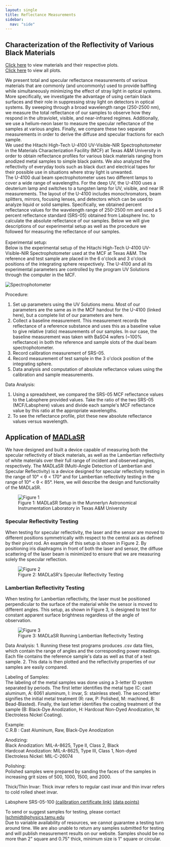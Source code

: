 ```yaml
---
layout: single
title: Reflectance Measurements
sidebar:
  nav: "side"
---
```

## Characterization of the Reflectivity of Various Black Materials  
[Click here](../samples/) to view materials and their respective plots.  
[Click here](../reflectance_plots/) to view all plots.  

We present total and specular reflectance measurements of various materials that are commonly (and uncommonly) used to provide baffling while simultaneously minimizing the effect of stray light in optical systems. More specifically, we investigate the advantage of using certain black surfaces and their role in suppressing stray light on detectors in optical systems. By sweeping through a broad wavelength range (250-2500 nm), we measure the total reflectance of our samples to observe how they respond in the ultraviolet, visible, and near-infrared regimes. Additionally, we use a helium-neon laser to measure the specular reflectance of the samples at various angles. Finally, we compare these two separate measurements in order to derive the diffuse and specular fractions for each sample.  
We used the Hitachi High-Tech U-4100 UV-Visible-NIR Spectrophotometer in the Materials Characterization Facility (MCF) at Texas A&M University in order to obtain reflectance profiles for various black materials ranging from anodized metal samples to simple black paints. We also analyzed the reflectivity of everyday tools such as black duct and electrical tapes for their possible use in situations where stray light is unwanted.  
The U-4100 dual beam spectrophotometer uses two different lamps to cover a wide range of wavelengths. For the deep UV, the U-4100 uses a deuterium lamp and switches to a tungsten lamp for UV, visible, and near IR measurements. The layout of the U-4100 includes monochromators, beam splitters, mirrors, focusing lenses, and detectors which can be used to analyze liquid or solid samples. Specifically, we obtained percent reflectance values for the wavelength range of 250-2500 nm and used a 5 percent reflectance standard (SRS-05) obtained from Labsphere Inc. to calculate the absolute reflectance of our samples. Below we will give descriptions of our experimental setup as well as the procedure we followed for measuring the reflectance of our samples.  
<br>
Experimental setup:  
Below is the experimental setup of the Hitachi High-Tech U-4100 UV-Visible-NIR Spectrophotometer used at the MCF at Texas A&M. The reference and test sample are placed in the 6 o'clock and 3 o'clock positions of the integrating sphere respectively. The U-4100 and all its experimental parameters are controlled by the program UV Solutions through the computer in the MCF.  

<figure style="margin:auto;">
  <img src="../assets/UV-Vis-NIR_IntegratingSphere.png" alt="Spectrophotometer" style="max-width: 70%">
</figure>

Procedure:  
1. Set up parameters using the UV Solutions menu. Most of our parameters are the same as in the MCF handout for the U-4100 (linked here), but a complete list of our parameters are here.  
2. Collect a baseline measurement. This measurement records the reflectance of a reference substance and uses this as a baseline value to give relative (ratio) measurements of our samples. In our case, the baseline measurement was taken with BaSO4 wafers (~100% reflectance) in both the reference and sample slots of the dual beam spectrophotometer.  
3. Record calibration measurement of SRS-05.  
4. Record measurement of test sample in the 3 o'clock position of the integrating sphere.  
5. Data analysis and computation of absolute reflectance values using the calibration and sample measurements.  

Data Analysis:
1. Using a spreadsheet, we compared the SRS-05 MCF reflectance values to the Labsphere provided values. Take the ratio of the two SRS-05 (MCF/Labsphere) values and divide each sample's MCF reflectance value by this ratio at the appropriate wavelengths.  
2. To see the reflectance profile, plot these new absolute reflectance values versus wavelength.  


## Application of [MADLaSR](../madlasr/)
We have designed and built a device capable of measuring both the specular reflectivity of black materials, as well as the Lambertian reflectivity of white materials over their full range of incident and observed angles, respectively. The MADLaSR (Multi-Angle Detection of Lambertian and Specular Reflectivity) is a device designed for specular reflectivity testing in the range of 10° < θ < 170° and for Lambertian reflectivity testing in the range of 10° < θ < 85°. Here, we will describe the design and functionality of the MADLaSR.  
<figure>
  <img src="../assets/madlasr1.jpg" alt="Figure 1">
  <figcaption>Figure 1: MADLaSR Setup in the Munnerlyn Astronomical Instrumentation Laboratory in Texas A&M University</figcaption>
</figure>

### Specular Reflectivity Testing  
When testing for specular reflectivity, the laser and the sensor are moved to different positions symmetrically with respect to the central axis as defined by their pivot rod. An example of this setup is shown in Figure 2. By positioning iris diaphragms in front of both the laser and sensor, the diffuse scattering of the laser beam is minimized to ensure that we are measuring solely the specular reflection.  
<figure>
  <img src="../assets/madlasr2.jpg" alt="Figure 2">
  <figcaption>Figure 2: MADLaSR's Specular Reflectivity Testing</figcaption>
</figure>

### Lambertian Reflectivity Testing  
When testing for Lambertian reflectivity, the laser must be positioned perpendicular to the surface of the material while the sensor is moved to different angles. This setup, as shown in Figure 3, is designed to test for constant apparent surface brightness regardless of the angle of observation.  
<figure>
  <img src="../assets/madlasr3.jpg" alt="Figure 3">
  <figcaption>Figure 3: MADLaSR Running Lambertian Reflectivity Testing</figcaption>
</figure>
Data Analysis:  
1. Running these test programs produces .csv data files, which contain the range of angles and the corresponding power readings. Each file contains the reference sample's data as well as that of a test sample.  
2. This data is then plotted and the reflectivity properties of our samples are easily compared.  

Labeling of Samples:  
The labeling of the metal samples was done using a 3-letter ID system separated by periods. The first letter identifies the metal type (C: cast aluminum, A: 6061 aluminum, I: invar, S: stainless steel). The second letter signifies the initial metal treatment (R: raw, P: Polished, M: machined, B: Bead-Blasted). Finally, the last letter identifies the coating treatment of the sample (B: Black-Dye Anodization, H: Hardcoat Non-Dyed Anodization, N: Electroless Nickel Coating).  

Example:  
C.R.B : Cast Aluminum, Raw, Black-Dye Anodization  

Anodizing:  
Black Anodization: MIL-A-8625, Type II, Class 2, Black  
Hardcoat Anodization: MIL-A-8625, Type III, Class 1, Non-dyed  
Electroless Nickel: MIL-C-26074  

Polishing:  
Polished samples were prepared by sanding the faces of the samples in increasing grit sizes of 500, 1000, 1500, and 2000.  

Thick/Thin Invar: Thick invar refers to regular cast invar and thin invar refers to cold rolled sheet invar.  

Labsphere SRS-05-100 [(calibration certificate link)](../assets/DC13C-0276.pdf) [(data points)](../assets/SRS-05.txt)  

To send or suggest samples for testing, please contact [lschmidt@physics.tamu.edu](mailto:lschmidt@physics.tamu.edu)  
Due to variable availability of resources, we cannot guarantee a testing turn around time. We are also unable to return any samples submitted for testing and will publish measurement results on our website. Samples should be no more than 2" square and 0.75" thick, minimum size is 1" square or circular.  